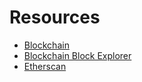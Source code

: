# Resources

- [Blockchain](https://blockchain.info/)
- [Blockchain Block Explorer](https://blockexplorer.com/)
- [Etherscan](https://etherscan.io/)
